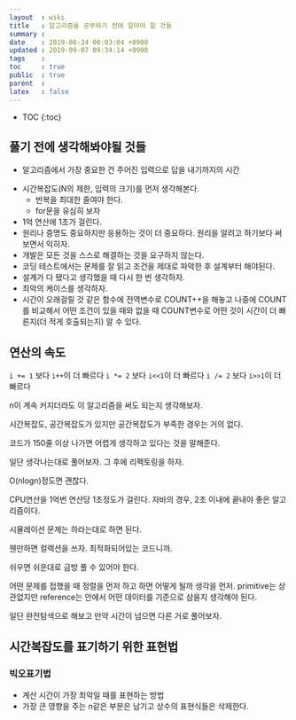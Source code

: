 ```yaml
---
layout  : wiki
title   : 알고리즘을 공부하기 전에 알아야 할 것들
summary : 
date    : 2019-08-24 00:03:04 +0900
updated : 2019-09-07 09:34:14 +0900
tags    : 
toc     : true
public  : true
parent  : 
latex   : false
---
```

* TOC
{:toc}

## 풀기 전에 생각해봐야될 것들

- 알고리즘에서 가장 중요한 건 주어진 입력으로 답을 내기까지의 시간
* 시간복잡도(N의 제한, 입력의 크기)를 먼저 생각해본다. 
    * 반복을 최대한 줄여야 한다.
    * for문을 유심히 보자
* 1억 연산에 1초가 걸린다.
* 원리나 증명도 중요하지만 응용하는 것이 더 중요하다. 원리을 알려고 하기보다 써보면서 익히자.
* 개발은 모든 것을 스스로 해결하는 것을 요구하지 않는다.
* 코딩 테스트에서는 문제를 잘 읽고 조건을 제대로 파악한 후 설계부터 해야된다.
* 설계가 다 됐다고 생각했을 때 다시 한 번 생각하자.
* 최악의 케이스를 생각하자.
* 시간이 오래걸릴 것 같은 함수에 전역변수로 COUNT++을 해놓고 나중에 COUNT를 비교해서 어떤 조건이 있을 때와 없을 때 COUNT변수로 어떤 것이 시간이 더 빠른지(더 적게 호출되는지) 알 수 있다.

## 연산의 속도

`i += 1` 보다 `i++`이 더 빠르다
`i *= 2` 보다 `i<<1`이 더 빠르다
`i /= 2` 보다 `i>>1`이 더 빠르다

n이 계속 커지더라도 이 알고리즘을 써도 되는지 생각해보자.

시간복잡도, 공간복잡도가 있지만 공간복잡도가 부족한 경우는 거의 없다. 

코드가 150줄 이상 나가면 어렵게 생각하고 있다는 것을 말해준다.

일단 생각나는대로 풀어보자. 그 후에 리펙토링을 하자.

O(nlogn)정도면 괜찮다.

CPU연산을 1억번 연산당 1초정도가 걸린다. 자바의 경우, 2초 이내에 끝내야 좋은 알고리즘이다.

시뮬레이션 문제는 하라는대로 하면 된다.

웬만하면 컬렉션을 쓰자. 최적화되어있는 코드니까.

쉬우면 쉬운대로 금방 풀 수 있어야 한다.

어떤 문제를 접했을 때 정렬을 먼저 하고 하면 어떻게 될까 생각을 먼저. primitive는 상관없지만 reference는 안에서 어떤 데이터를 기준으로
삼을지 생각해야 된다.

일단 완전탐색으로 해보고 만약 시간이 넘으면 다른 거로 풀어보자.

## 시간복잡도를 표기하기 위한 표현법

### 빅오표기법
- 계산 시간이 가장 최악일 때를 표현하는 방법
- 가장 큰 영향을 주는 n같은 부분은 남기고 상수의 표현식들은 삭제한다.


